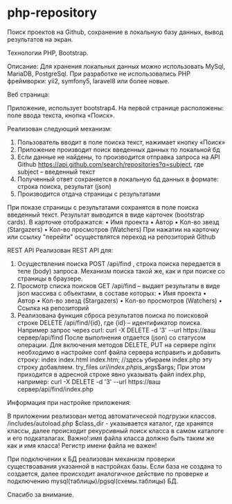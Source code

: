# php-repository
Поиск проектов на Github, сохранение в локальную базу данных, вывод результатов на экран.

Технологии PHP, Bootstrap.

Описание:
Для хранения локальных данных можно использовать MySql, MariaDB, PostgreSql. При разработке не использовались PHP фреймворки: yii2, symfony5, laravel8 или более новые.

Веб страница:

  Приложение, использует bootstrap4. На первой странице расположены: поле ввода текста, кнопка «Поиск».
  
Реализован следующий механизм:
1.	Пользователь вводит в поле поиска текст, нажимает кнопку «Поиск»
2.	Приложение производит поиск введенных данных по локальной бд
3.	Если данные не найдены, то производится отправка запроса на API Github  https://api.github.com/search/repositories?q=subject, где subject – введенный текст
4.	Полученный ответ сохраняется в локальную бд данных в формате: строка поиска, результат (json)
5.	Производится отдача страницы с результатами

При показе страницы с результатами сохранятся в поле поиска введенный текст.
Результат выводится в виде карточек (bootstrap cards). В карточке отображатся:
•	Имя проекта 
•	Автор
•	Кол-во звезд (Stargazers)
•	Кол-во просмотров (Watchers)
При нажатии на карточку или ссылку "перейти" осуществлятся переход на репозиторий Github

REST API
Реализован REST API для:
1.	Осуществления поиска POST /api/find , строка поиска передается в теле (body) запроса. Механизм поиска такой же, как и при поиске со страницы в браузере.
2.	Просмотр списка поисков GET /api/find – выдает результаты в виде json массива с объектами, в составе которых:
•	Имя проекта 
•	Автор
•	Кол-во звезд (Stargazers)
•	Кол-во просмотров (Watchers)
•	Ссылка на репозиторий
3.	Реализована функция сброса результатов поиска по поисковой строке DELETE /api/find/{id}, где {id} – идентификатор поиска. 
Например запрос через curl: curl -X DELETE -d '3' --url https://ваш сервер/api/find
После выполнения отдается (json) со статусом операции. Для включения методов DELETE, PUT на сервере nginx необходимо в настройке conf файла сервера исправить и добавить строку:
index index.html index.htm; //здесь убираем index.php
эту строку добавляем.
try_files $uri /index.php$is_args$args;
При этом приходится в адресной строке явно указывать файл index.php, например: curl -X DELETE -d '3' --url https://ваш сервер/api/find/index.php

Информация при настройке приложения:

  В приложении реализован метод автоматической подгрузки классов. /includes/autoload.php
$class_dir - указывается каталог, где хранятся классы, далее происходит рекурсивный поиск класса в самом каталоге и его подкаталагах.
Важно!:имя файла класса должно быть таким же как и имя класса! Регистр имени файла не важен!

  При подключении к БД реализован механизм проверки существоавания указанной в настройках базы. Если база не создана то создается, далее происходит аналогичное действие по проверке и подключению mysql(таблицы)/pgsql(схемы.таблицы) БД. 

Спасибо за внимание.
